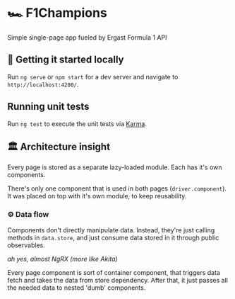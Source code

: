 # 🏎 F1Champions 

Simple single-page app fueled by Ergast Formula 1 API

## 🚀 Getting it started locally 

Run `ng serve` or `npm start` for a dev server and navigate to `http://localhost:4200/`.

## Running unit tests

Run `ng test` to execute the unit tests via [Karma](https://karma-runner.github.io).

## 🏛 Architecture insight

Every page is stored as a separate lazy-loaded module. Each has it's own components.

There's only one component that is used in both pages (`driver.component`). It was placed on top with it's own module, to keep reusability.

### ⚙️ Data flow

Components don't directly manipulate data. Instead, they're just calling methods in `data.store`, and just consume data stored in it through public observables.

_ah yes, almost NgRX (more like Akita)_

Every page component is sort of container component, that triggers data fetch and takes the data from store dependency. After that, it just passes all the needed data to nested 'dumb' components.
